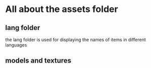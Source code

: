 # All about the assets folder

## lang folder
the lang folder is used for displaying the names of items in different languages

## models and textures